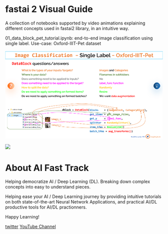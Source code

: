 # fastai 2 Visual Guide

A collection of notebooks supported by video animations explaining different concepts used in fastai2 library, in an intuitive way.

01_data_block_pet_tutorial.ipynb: end-to-end image classification using single label. Use-case: Oxford-IIIT-Pet dataset
 
![](images/DataBlock-oxford-pet-medium.png)

[![](http://img.youtube.com/vi/yoSUhpETbp8/0.jpg)](http://www.youtube.com/watch?v=yoSUhpETbp8 "Image classification with a single label")



# About AI Fast Track
Helping democratize AI / Deep Learning (DL). Breaking down complex concepts into easy to understand pieces.

Helping ease your AI / Deep Learning journey by providing intuitive tutorials on both state-of-the-art Neural Network Applications, and practical AI/DL productive tools for AI/DL practionners.

Happy Learning!

[twitter](https://twitter.com/ai_fast_track)
[YouTube Channel](https://www.youtube.com/channel/UCht9jVWkzlolBqWJ2tsskOQ)

